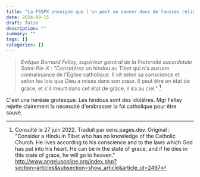 ```yaml
---
title: "La FSSPX enseigne que l'on peut se sauver dans de fausses religions"
date: 2024-09-15
draft: false
description: ""
summary: ""
tags: []
categories: []
---
```


> *Evêque Bernard Fellay, supérieur général de la Fraternité sacerdotale Saint-Pie-X* : "Considérez un hindou au Tibet qui n'a aucune connaissance de l'Église catholique. Il vit selon sa conscience et selon les lois que Dieu a mises dans son cœur. Il peut être en état de grâce, et s'il meurt dans cet état de grâce, il ira au ciel." [^1]

[^1]: Consulté le 27 juin 2022. Traduit par eens.pages.dev. Original : "Consider a Hindu in Tibet who has no knowledge of the Catholic Church. He lives according to his conscience and to the laws which God has put into his heart. He can be in the state of grace, and if he dies in this state of grace, he will go to heaven." http://www.angelusonline.org/index.php?section=articles&subsection=show_article&article_id=2497

C'est une hérésie grotesque. Les hindous sont des idolâtres. Mgr Fellay rejette clairement la nécessité d'embrasser la foi catholique pour être sauvé.



